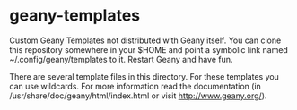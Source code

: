 geany-templates
===============

Custom Geany Templates not distributed with Geany itself. You can clone this
repository somewhere in your $HOME and point a symbolic link named
~/.config/geany/templates to it. Restart Geany and have fun.


There are several template files in this directory. For these templates you can
use wildcards. For more information read the documentation (in
/usr/share/doc/geany/html/index.html or visit http://www.geany.org/).

